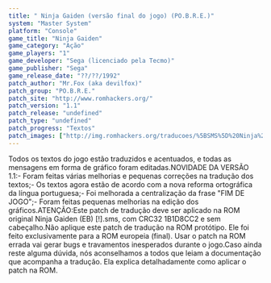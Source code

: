 ```yaml
---
title: " Ninja Gaiden (versão final do jogo) (PO.B.R.E.)"
system: "Master System"
platform: "Console"
game_title: "Ninja Gaiden"
game_category: "Ação"
game_players: "1"
game_developer: "Sega (licenciado pela Tecmo)"
game_publisher: "Sega"
game_release_date: "??/??/1992"
patch_author: "Mr.Fox (aka devilfox)"
patch_group: "PO.B.R.E."
patch_site: "http://www.romhackers.org/"
patch_version: "1.1"
patch_release: "undefined"
patch_type: "undefined"
patch_progress: "Textos"
patch_images: ["http://img.romhackers.org/traducoes/%5BSMS%5D%20Ninja%20Gaiden%20-%20POBRE%20-%204.png","http://img.romhackers.org/traducoes/%5BSMS%5D%20Ninja%20Gaiden%20-%20POBRE%20-%205.png","http://img.romhackers.org/traducoes/%5BSMS%5D%20Ninja%20Gaiden%20-%20POBRE%20-%206.png"]
---
```

Todos os textos do jogo estão traduzidos e acentuados, e todas as mensagens em forma de gráfico foram editadas.NOVIDADE DA VERSÃO 1.1:- Foram feitas várias melhorias e pequenas correções na tradução dos textos;- Os textos agora estão de acordo com a nova reforma ortográfica da língua portuguesa;- Foi melhorada a centralização da frase "FIM DE JOGO";- Foram feitas pequenas melhorias na edição dos gráficos.ATENÇÃO:Este patch de tradução deve ser aplicado na ROM original Ninja Gaiden (EB) [!].sms, com CRC32 1B1D8CC2 e sem cabeçalho.Não aplique este patch de tradução na ROM protótipo. Ele foi feito exclusivamente para a ROM europeia (final). Usar o patch na ROM errada vai gerar bugs e travamentos inesperados durante o jogo.Caso ainda reste alguma dúvida, nós aconselhamos a todos que leiam a documentação que acompanha a tradução. Ela explica detalhadamente como aplicar o patch na ROM.